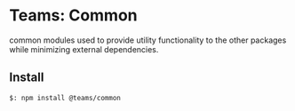# Teams: Common

common modules used to provide utility functionality to the other packages while
minimizing external dependencies.

## Install

```bash
$: npm install @teams/common
```

